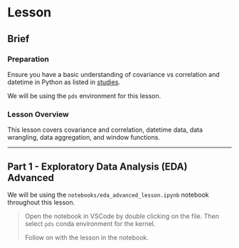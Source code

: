 # Lesson

## Brief

### Preparation

Ensure you have a basic understanding of covariance vs correlation and datetime in Python as listed in [studies](./studies.md).

We will be using the `pds` environment for this lesson.

### Lesson Overview

This lesson covers covariance and correlation, datetime data, data wrangling, data aggregation, and window functions.

---

## Part 1 - Exploratory Data Analysis (EDA) Advanced

We will be using the `notebooks/eda_advanced_lesson.ipynb` notebook throughout this lesson.

> Open the notebook in VSCode by double clicking on the file. Then select `pds` conda environment for the kernel.
>
> Follow on with the lesson in the notebook.
